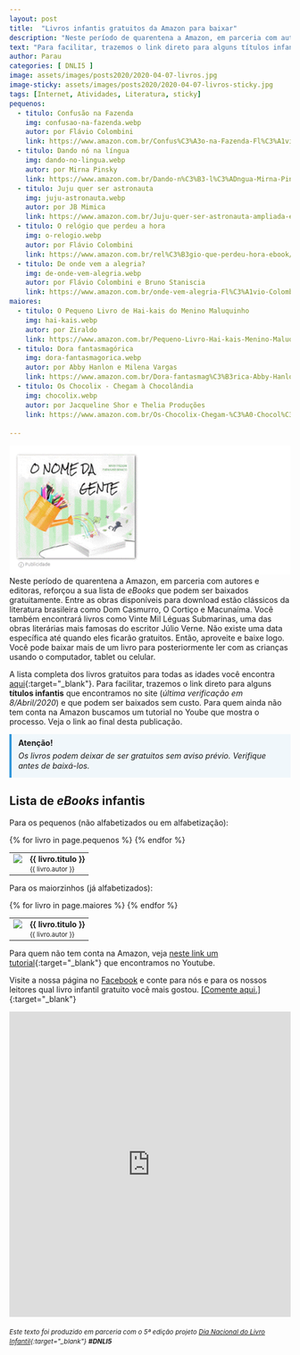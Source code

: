 ```yaml
---
layout: post
title:  "Livros infantis gratuitos da Amazon para baixar"
description: "Neste período de quarentena a Amazon, em parceria com autores e editoras, reforçou a sua lista de <i>eBooks</i> gratuitos."
text: "Para facilitar, trazemos o link direto para alguns títulos infantis."
author: Parau
categories: [ DNLI5 ]
image: assets/images/posts2020/2020-04-07-livros.jpg
image-sticky: assets/images/posts2020/2020-04-07-livros-sticky.jpg
tags: [Internet, Atividades, Literatura, sticky]
pequenos: 
  - titulo: Confusão na Fazenda
    img: confusao-na-fazenda.webp
    autor: por Flávio Colombini
    link: https://www.amazon.com.br/Confus%C3%A3o-na-Fazenda-Fl%C3%A1vio-Colombini-ebook/dp/B07GDPTJFX/ref=sr_1_5?fst=as%3Aoff&linkCode=sl2&linkId=42c97d9eb76291db101519adfd350b54&qid=1586274362&refinements=p_n_feature_browse-bin%3A6406078011%2Cp_36%3A5560479011&rnid=5560477011&s=digital-text&sr=1-5 
  - titulo: Dando nó na língua
    img: dando-no-lingua.webp
    autor: por Mirna Pinsky
    link: https://www.amazon.com.br/Dando-n%C3%B3-l%C3%ADngua-Mirna-Pinsky-ebook/dp/B01N2HN80I/ref=sr_1_10?fst=as%3Aoff&linkCode=sl2&linkId=42c97d9eb76291db101519adfd350b54&qid=1586274362&refinements=p_n_feature_browse-bin%3A6406078011%2Cp_36%3A5560479011&rnid=5560477011&s=digital-text&sr=1-10
  - titulo: Juju quer ser astronauta
    img: juju-astronauta.webp
    autor: por JB Mimica
    link: https://www.amazon.com.br/Juju-quer-ser-astronauta-ampliada-ebook/dp/B076KTSWVC/ref=sr_1_16?fst=as%3Aoff&linkCode=sl2&linkId=42c97d9eb76291db101519adfd350b54&qid=1586274362&refinements=p_n_feature_browse-bin%3A6406078011%2Cp_36%3A5560479011&rnid=5560477011&s=digital-text&sr=1-16
  - titulo: O relógio que perdeu a hora
    img: o-relogio.webp
    autor: por Flávio Colombini
    link: https://www.amazon.com.br/rel%C3%B3gio-que-perdeu-hora-ebook/dp/B07DRPDT73/ref=sr_1_8?fst=as%3Aoff&linkCode=sl2&linkId=42c97d9eb76291db101519adfd350b54&qid=1586362208&refinements=p_n_feature_browse-bin%3A6406078011%2Cp_36%3A5560479011&rnid=5560477011&s=digital-text&sr=1-8
  - titulo: De onde vem a alegria?
    img: de-onde-vem-alegria.webp
    autor: por Flávio Colombini e Bruno Staniscia
    link: https://www.amazon.com.br/onde-vem-alegria-Fl%C3%A1vio-Colombini-ebook/dp/B07T2F4Z1T/ref=sr_1_11?fst=as%3Aoff&linkCode=sl2&linkId=42c97d9eb76291db101519adfd350b54&qid=1586362208&refinements=p_n_feature_browse-bin%3A6406078011%2Cp_36%3A5560479011&rnid=5560477011&s=digital-text&sr=1-11
maiores:
  - titulo: O Pequeno Livro de Hai-kais do Menino Maluquinho
    img: hai-kais.webp
    autor: por Ziraldo
    link: https://www.amazon.com.br/Pequeno-Livro-Hai-kais-Menino-Maluquinho-ebook/dp/B00AC93M9U/ref=sr_1_6?fst=as%3Aoff&linkCode=sl2&linkId=42c97d9eb76291db101519adfd350b54&qid=1586274362&refinements=p_n_feature_browse-bin%3A6406078011%2Cp_36%3A5560479011&rnid=5560477011&s=digital-text&sr=1-6   
  - titulo: Dora fantasmagórica
    img: dora-fantasmagorica.webp
    autor: por Abby Hanlon e Milena Vargas
    link: https://www.amazon.com.br/Dora-fantasmag%C3%B3rica-Abby-Hanlon-ebook/dp/B07PXPLM2H/ref=sr_1_7?fst=as%3Aoff&linkCode=sl2&linkId=42c97d9eb76291db101519adfd350b54&qid=1586274362&refinements=p_n_feature_browse-bin%3A6406078011%2Cp_36%3A5560479011&rnid=5560477011&s=digital-text&sr=1-7  
  - titulo: Os Chocolix - Chegam à Chocolândia
    img: chocolix.webp
    autor: por Jacqueline Shor e Thelia Produções
    link: https://www.amazon.com.br/Os-Chocolix-Chegam-%C3%A0-Chocol%C3%A2ndia-ebook/dp/B07WSG4FTL/ref=sr_1_48?fst=as%3Aoff&linkCode=sl2&linkId=42c97d9eb76291db101519adfd350b54&qid=1586292690&refinements=p_n_feature_browse-bin%3A6406078011%2Cp_36%3A5560479011&rnid=5560477011&s=digital-text&sr=1-48

---
```

<link rel="stylesheet" href="/assets/css/plyr.css" />
<style>
.capa { display: block; margin-left: auto; margin-right: auto; width: 50%; 
box-shadow: 0 4px 8px 0 rgba(0, 0, 0, 0.2), 0 6px 20px 0 rgba(0, 0, 0, 0.19);}

.bruxa { 
  display: block; margin-left: auto; margin-right: auto; width: 35%; align:top;
}
.bruxa-desc {
  vertical-align: text-top;
}


.thumb {float: right; width: 45%;}
@media only screen and (max-width: 520px) {
  .txt {font-size: 22px;}
  .thumb {float: right; width: 100%}
}

figure {
  margin: 0rem;
}
figcaption {
display: block;
position: relative;
top:-10px;
font-style: italic;
text-align: center;
}
</style>
<a href="https://aprender.digital/"><img class="thumb" src="/assets/images/o-nome-da-gente.gif" align="rigth"></a>
Neste período de quarentena a Amazon, em parceria com autores e editoras, reforçou a sua lista de *eBooks* que podem ser baixados gratuitamente.  Entre as obras disponíveis para download estão clássicos da literatura brasileira como Dom Casmurro, O Cortiço e Macunaíma. Você também encontrará livros como Vinte Mil Léguas Submarinas, uma das obras literárias mais famosas do escritor Júlio Verne. Não existe uma data específica até quando eles ficarão gratuitos. Então, aproveite e baixe logo. Você pode baixar mais de um livro para posteriormente ler com as crianças usando o computador, tablet ou celular.

A lista completa dos livros gratuitos para todas as idades você encontra [aqui](https://amazon.com.br/ebooksgratuitos){:target="_blank"}. Para facilitar, trazemos o link direto para alguns **títulos infantis** que encontramos no site (*última verificação em 8/Abril/2020*) e que podem ser baixados sem custo. Para quem ainda não tem conta na Amazon buscamos um tutorial no Yoube que mostra o processo. Veja o link ao final desta publicação.

<style>
div.note
{
     background-color: #f0f7fb;
     border-left: solid 4px #3498db;
     /*font-family: 'Roboto', serif;*/
     line-height: 1.3em;
     overflow: hidden;
     padding: 3px 12px 12px 12px;
     font-style: italic;
}
b.noteTitulo {
  line-height: 1.9em;
  font-style: normal;
}
</style>
<div class="note">
<b class="noteTitulo">Atenção!</b><br>
Os livros podem deixar de ser gratuitos sem aviso prévio. Verifique antes de baixá-los. 
</div>

## Lista de *eBooks* infantis ##
Para os pequenos (não alfabetizados ou em alfabetização):
<table>
  {% for livro in page.pequenos %}
  <tr onclick="window.open('{{ livro.link }}', '_blank')">
    <td style="vertical-align: top">
      <img class="bruxa" align="top" src="/assets/images/posts2020/livros/{{ livro.img }}">
    </td>
    <td class="bruxa-desc">
      <b>{{ livro.titulo }}</b><br>
      <small>{{ livro.autor }}</small>
    </td>
  </tr>
  {% endfor %}
</table>

Para os maiorzinhos (já alfabetizados):
<table>
  {% for livro in page.maiores %}
  <tr onclick="window.open('{{ livro.link }}', '_blank')">
    <td style="vertical-align: top">
      <img class="bruxa" align="top" src="/assets/images/posts2020/livros/{{ livro.img }}">
    </td>
    <td class="bruxa-desc">
      <b>{{ livro.titulo }}</b><br>
      <small>{{ livro.autor }}</small>
    </td>
  </tr>
  {% endfor %}
</table>


Para quem não tem conta na Amazon, veja [neste link um tutorial](https://www.youtube.com/watch?v=E2I3e_xP9Nk){:target="_blank"} que encontramos no Youtube.

Visite a nossa página no [Facebook](https://www.facebook.com/d5a10/posts/150553889826661?__tn__=-R) e conte para nós e para os nossos leitores qual livro infantil gratuito você mais gostou. [&#91;Comente aqui.&#93;](https://www.facebook.com/d5a10/posts/150553889826661?__tn__=-R){:target="_blank"} 

<iframe src="https://docs.google.com/forms/d/e/1FAIpQLSd8Pl2KwVj0f3hrZaZyGgm0oOE5qWk_fqQIJ_FGwcJu4gfOng/viewform?embedded=true" width="100%" height="547" frameborder="0" marginheight="0" marginwidth="0">Carregando…</iframe>

<small><i>Este texto foi produzido em parceria com o 5ª edição projeto [Dia Nacional do Livro Infantil](https://dnli.aprender.digital){:target="_blank"} **#DNLI5**</i></small>